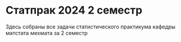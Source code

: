 # Статпрак 2024 2 семестр
Здесь собраны все задачи статистического практикума кафедры матстата мехмата за 2 семестр
